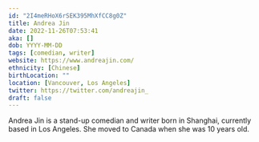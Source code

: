 ```yaml
---
id: "2I4meRHoX6rSEK395MhXfCC8g0Z"
title: Andrea Jin
date: 2022-11-26T07:53:41
aka: []
dob: YYYY-MM-DD
tags: [comedian, writer]
website: https://www.andreajin.com/
ethnicity: [Chinese]
birthLocation: ""
location: [Vancouver, Los Angeles]
twitter: https://twitter.com/andreajin_
draft: false
---
```


Andrea Jin is a stand-up comedian and writer born in Shanghai, currently based
in Los Angeles. She moved to Canada when she was 10 years old.
